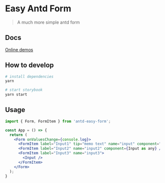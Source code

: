 # Easy Antd Form

> A much more simple antd form

## Docs

[Online demos](https://main--638de074961131d6d6059786.chromatic.com/)

## How to develop

```bash
# install dependencies
yarn

# start storybook
yarn start
```

## Usage

```jsx
import { Form, FormItem } from 'antd-easy-form';

const App = () => {
  return (
    <Form onValuesChange={console.log}>
      <FormItem label="Input1" tip="memo text" name="input" component="input" required requiredMessage="input is required!" />
      <FormItem label="Input2" name="input2" component={Input as any} />
      <FormItem label="Input3" name="input3">
        <Input />
      </FormItem>
    </Form>
  );
}
```
